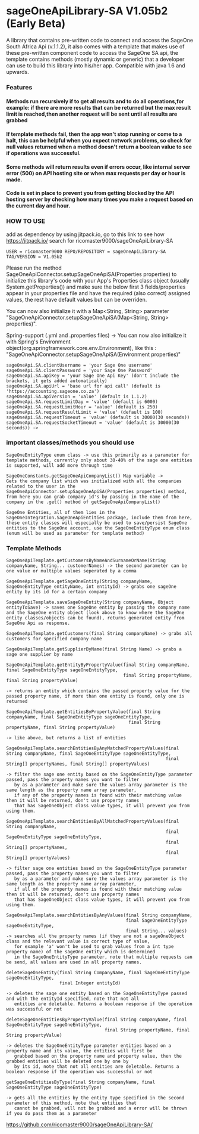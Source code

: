 # sageOneApiLibrary-SA V1.05b2 (Early Beta)
A library that contains pre-written code to connect and access the SageOne South Africa Api (v.1.1.2), it also comes with a template that makes use of these pre-written component code to access the SageOne SA api, the template contains methods (mostly dynamic or generic) that a developer can use to build this library into his/her app. Compatible with java 1.6 and upwards.

### Features
#### Methods run recursively if to get all results and to do all operations,for example: if there are more results that can be returned but the max result limit is reached,then another request will be sent until all results are grabbed

#### If template methods fail, then the app won't stop running or come to a halt, this can be helpful when you expect network problems, so check for null values returned when a method doesn't return a boolean value to see if operations was successful.

#### Some methods will return results even if errors occur, like internal server error (500) on API hosting site or when max requests per day or hour is made.

#### Code is set in place to prevent you from getting blocked by the API hosting server by checking how many times you make a request based on the current day and hour.

### HOW TO USE

add as dependency by using jitpack.io, go to this link to see how https://jitpack.io/
search for ricomaster9000/sageOneApiLibrary-SA

``
USER = ricomaster9000
REPO/REPOSITORY = sageOneApiLibrary-SA
TAG/VERSION = V1.05b2
``

Please run the method SageOneApiConnector.setupSageOneApiSA(Properties properties) to initialize this library's code with your App's Properties class object (usually System.getProperties()) and make sure the below first 3 fields/properties appear in your properties file and have the required (also correct) assigned values, the rest have default values but can be overriden.

You can now also initialize it with a Map<String, String> parameter "SageOneApiConnector.setupSageOneApiSA(Map<String, String> properties)". 

Spring-support (.yml and .properties files) -> You can now also initialize it with Spring's Environment object(org.springframework.core.env.Environment), like this :
"SageOneApiConnector.setupSageOneApiSA(Environment properties)"

```
sageOneApi.SA.clientUsername = 'your Sage One username'
sageOneApi.SA.clientPassword = 'your Sage One Password'
sageOneApi.SA.apiKey = 'your Sage One Api Key' (don't include the brackets, it gets added automatically)
sageOneApi.SA.apiUrl = 'base url for api call' (default is 'https://accounting.sageone.co.za')
sageOneApi.SA.apiVersion = 'value' (default is 1.1.2)
sageOneApi.SA.requestLimitDay = 'value' (default is 6000)
sageOneApi.SA.requestLimitHour = 'value' (default is 250)
sageOneApi.SA.requestResultLimit = 'value' (default is 100)
sageOneApi.SA.requestTimeout = 'value' (default is 30000(30 seconds))
sageOneApi.SA.requestSocketTimeout = 'value' (default is 30000(30 seconds)) -> 
```
### important classes/methods you should use

```
SageOneEntityType enum class -> use this primarily as a parameter for template methods, currently only about 30-40% of the sage one entities is supported, will add more through time
```
```
SageOneConstants.getSageOneApiCompanyList() Map variable -> 
Gets the company list which was initialized with all the companies related to the user in the SageOneApiConnector.setupSageOneApiSA(Properties properties) method, from here you can grab company id's by passing in the name of the company in the .get() method of getSageOneApiCompanyList()
```
```
SageOne Entities, all of them lies in the SageOneIntegration.SageOneApiEntities package, include them from here, these entity classes will especially be used to save/persist SageOne entities to the SageOne account, use the SageOneEntityType enum class (enum will be used as parameter for template method)
```

### Template Methods
```
SageOneApiTemplate.getCustomersByNameAndSurnameOrName(String companyName, String... customerNames) -> the second parameter can be one value or multiple values seperated by a comma
```
```
SageOneApiTemplate.getSageOneEntity(String companyName, SageOneEntityType entityName, int entityId) -> grabs one sageOne entity by its id for a certain company
```
```
SageOneApiTemplate.saveSageOneEntity(String companyName, Object entityToSave) -> saves one SageOne entity by passing the company name and the SageOne entity object (look above to know where the SageOne entity classes/objects can be found), returns generated entity from SageOne Api as response.
```
```
SageOneApiTemplate.getCustomers(final String companyName) -> grabs all customers for specified company name
```
```
SageOneApiTemplate.getSupplierByName(final String Name) -> grabs a sage one supplier by name
```
```
SageOneApiTemplate.getEntityByPropertyValue(final String companyName, final SageOneEntityType sageOneEntityType,
                                            final String propertyName, final String propertyValue)

-> returns an entity which contains the passed property value for the passed property name, if more than one entity is found, only one is returned
```
```
SageOneApiTemplate.getEntitiesByPropertyValue(final String companyName, final SageOneEntityType sageOneEntityType,
                                              final String propertyName, final String propertyValue)

-> like above, but returns a list of entities
```
```
SageOneApiTemplate.searchEntitiesByAnyMatchedPropertyValues(final String companyName, final SageOneEntityType sageOneEntityType,
                                                            final String[] propertyNames, final String[] propertyValues)

-> filter the sage one entity based on the SageOneEntityType parameter passed, pass the property names you want to filter
   by as a parameter and make sure the values array parameter is the same length as the property name array parameter,
   if any of the property names is found with their matching value then it will be returned, don't use property names
   that has SageOneObject class value types, it will prevent you from using them.
```
```
SageOneApiTemplate.searchEntitiesByAllMatchedPropertyValues(final String companyName,
                                                            final SageOneEntityType sageOneEntityType,
                                                            final String[] propertyNames,
                                                            final String[] propertyValues)

-> filter sage one entities based on the SageOneEntityType parameter passed, pass the property names you want to filter
   by as a parameter and make sure the values array parameter is the same length as the property name array parameter,
   if all of the property names is found with their matching value then it will be returned, don't use property names
   that has SageOneObject class value types, it will prevent you from using them.
```
```
SageOneApiTemplate.searchEntitiesByAnyValues(final String companyName,
                                             final SageOneEntityType sageOneEntityType,
                                             final String... values)
-> searches all the property names (if they are not a sageOneObject class and the relevant value is correct type of value,
   for example 'a' won't be used to grab values from a int type property name) of the sageOne entity which is determined
   in the SageOneEntityType parameter, note that multiple requests can be send, all values are used in all property names.
```
```
deleteSageOneEntity(final String CompanyName, final SageOneEntityType sageOneEntityType,
                    final Integer entityId)

-> deletes the sage one entity based on the SageOneEntityType passed and with the entityId specified, note that not all
   entities are deletable. Returns a boolean response if the operation was successful or not
```
```
deleteSageOneEntitiesByPropertyValue(final String companyName, final SageOneEntityType sageOneEntityType,
                                     final String propertyName, final String propertyValue)

-> deletes the SageOneEntityType parameter entities based on a property name and its value, the entities will first be
   grabbed based on the property name and property value, then the grabbed entities will be deleted one by one by
   by its id, note that not all entities are deletable. Returns a boolean response if the operation was successful or not
```
```
getSageOneEntitiesByType(final String companyName, final SageOneEntityType sageOneEntityType)

-> gets all the entities by the entity type specified in the second parameter of this method, note that entities that
   cannot be grabbed, will not be grabbed and a error will be thrown if you do pass them as a parameter
```
https://github.com/ricomaster9000/sageOneApiLibrary-SA/

